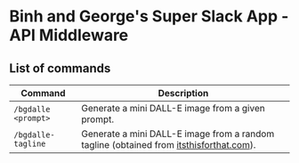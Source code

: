 # Binh and George's Super Slack App - API Middleware

## List of commands

| Command                     | Description                                                                                                                  |
|-----------------------------|------------------------------------------------------------------------------------------------------------------------------|
| `/bgdalle <prompt>`         | Generate a mini DALL-E image from a given prompt.                                                                            |
| `/bgdalle-tagline` | Generate a mini DALL-E image from a random tagline (obtained from [itsthisforthat.com](https://itsthisforthat.com/api.php)). |
